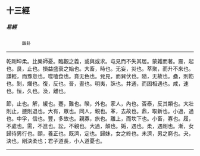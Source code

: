 

## 十三經

##### 易經
　　　`雜卦`

* * *

乾剛坤柔。比樂師憂。臨觀之義，或與或求。屯見而不失其居。蒙雜而著。震，起也。艮，止也。損益盛衰之始也。大畜，時也。无妄，災也。萃聚，而升不來也。謙輕，而豫怠也。噬嗑食也。賁无色也。兌見，而巽伏也。隨，无故也。蠱，則飭也。剝，爛也。復，反也。晉，晝也。明夷，誅也。井通，而困相遇也。咸，速也。恒，久也。渙，離也。

節，止也。解，緩也。蹇，難也。睽，外也。家人，內也。否泰，反其類也。大壯則止，遯則退也。大有，眾也。同人，親也。革，去故也。鼎，取新也。小過，過也。中孚，信也。豐，多故也。親寡，旅也。離上，而坎下也。小畜，寡也。履，不處也。需，不進也。訟，不親也。大過，顛也。姤，遇也。柔，遇剛也。漸，女歸待男行也。頤，養正也。既濟，定也。歸妹，女之終也。未濟，男之窮也。夬，決也，剛決柔也；君子道長，小人道憂也。

* * *

